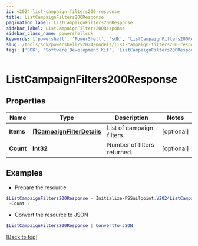 ```yaml
---
id: v2024-list-campaign-filters200-response
title: ListCampaignFilters200Response
pagination_label: ListCampaignFilters200Response
sidebar_label: ListCampaignFilters200Response
sidebar_class_name: powershellsdk
keywords: ['powershell', 'PowerShell', 'sdk', 'ListCampaignFilters200Response', 'V2024ListCampaignFilters200Response'] 
slug: /tools/sdk/powershell/v2024/models/list-campaign-filters200-response
tags: ['SDK', 'Software Development Kit', 'ListCampaignFilters200Response', 'V2024ListCampaignFilters200Response']
---
```



# ListCampaignFilters200Response

## Properties

Name | Type | Description | Notes
------------ | ------------- | ------------- | -------------
**Items** | [**[]CampaignFilterDetails**](campaign-filter-details) | List of campaign filters. | [optional] 
**Count** | **Int32** | Number of filters returned. | [optional] 

## Examples

- Prepare the resource
```powershell
$ListCampaignFilters200Response = Initialize-PSSailpoint.V2024ListCampaignFilters200Response  -Items null `
 -Count 2
```

- Convert the resource to JSON
```powershell
$ListCampaignFilters200Response | ConvertTo-JSON
```


[[Back to top]](#) 

